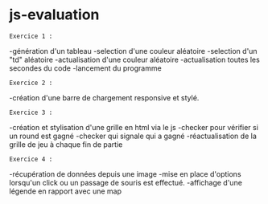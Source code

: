 # js-evaluation

	Exercice 1 :

-génération d'un tableau
-selection d'une couleur aléatoire
-selection d'un "td" aléatoire
-actualisation d'une couleur aléatoire
-actualisation toutes les secondes du code
-lancement du programme


	Exercice 2 :

-création d'une barre de chargement responsive et stylé.


	Exercice 3 :
	
-création et stylisation d'une grille en html via le js
-checker pour vérifier si un round est gagné
-checker qui signale qui a gagné
-réactualisation de la grille de jeu à chaque fin de partie


	Exercice 4 :
	
-récupération de données depuis une image
-mise en place d'options lorsqu'un click ou un passage de souris est effectué.
-affichage d'une légende en rapport avec une map

